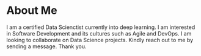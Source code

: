 # About Me
I am a certified Data Scienctist currently into deep learning. I am interested in Software Development and its cultures such as Agile and DevOps. I am looking to collaborate on Data Science projects. Kindly reach out to me by sending a message. Thank you.

<!---
Emmanuel-Okyere/Emmanuel-Okyere is a ✨ special ✨ repository because its `README.md` (this file) appears on your GitHub profile.
You can click the Preview link to take a look at your changes.
--->

